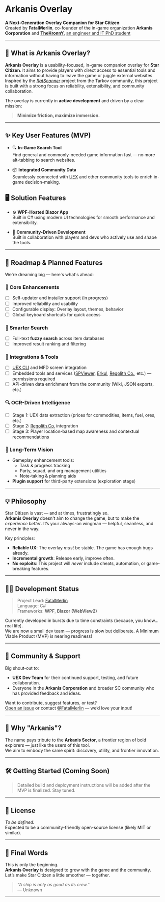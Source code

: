 # Arkanis Overlay

**A Next-Generation Overlay Companion for Star Citizen**  
Created by **FatalMerlin**, co-founder of the in-game organization **Arkanis Corporation**
and **[TheKronnY](https://discord.com/users/224580858432978944)**, [an engineer and IT PhD student](https://i.redd.it/dkrdm5jdb8ce1.jpeg)

---

## 🚀 What is Arkanis Overlay?

**Arkanis Overlay** is a usability-focused, in-game companion overlay for **Star Citizen**.
It aims to provide players with direct access to essential tools and information without having to leave the game or juggle external websites.
Inspired by the *[RatScanner](https://ratscanner.com/)* project from the Tarkov community, this project is built with a strong focus on reliability, extensibility, and community collaboration.

The overlay is currently in **active development** and driven by a clear mission:  
> **Minimize friction, maximize immersion.**

---

## ✨ Key User Features (MVP)

- 🔍 **In-Game Search Tool**  
  Find general and commonly-needed game information fast — no more alt-tabbing to search websites.

- 📦 **Integrated Community Data**  
  Seamlessly connected with [UEX](https://uexcorp.space) and other community tools to enrich in-game decision-making.

## 🖥️ Solution Features

- ⚙️ **WPF-Hosted Blazor App**  
  Built in C# using modern UI technologies for smooth performance and extensibility.

- 🧪 **Community-Driven Development**  
  Built in collaboration with players and devs who actively use and shape the tools.

---

## 🔮 Roadmap & Planned Features

We're dreaming big — here's what's ahead:

### 🧩 Core Enhancements
- [ ] Self-updater and installer support (in progress)
- [ ] Improved reliability and usability
- [ ] Configurable display: Overlay layout, themes, behavior
- [ ] Global keyboard shortcuts for quick access

### 🔎 Smarter Search
- [ ] Full-text **fuzzy search** across item databases
- [ ] Improved result ranking and filtering

### 🔗 Integrations & Tools
- [ ] [UEX CLI](https://github.com/UEXCorp/UEX-CLI) and MFD screen integration
- [ ] Embedded tools and services ([SPViewer](https://www.spviewer.eu/), [Erkul](https://www.erkul.games/), [Regolith Co.](https://regolith.rocks/), etc.) — permissions required
- [ ] API-driven data enrichment from the community (Wiki, JSON exports, etc.)

### 🔍 OCR-Driven Intelligence
- [ ] Stage 1: UEX data extraction (prices for commodities, items, fuel, ores, etc.)
- [ ] Stage 2: [Regolith Co.](https://regolith.rocks/) integration
- [ ] Stage 3: Player location-based map awareness and contextual recommendations

### 🧭 Long-Term Vision
- Gameplay enhancement tools:
  - Task & progress tracking
  - Party, squad, and org management utilities
  - Note-taking & planning aids
- **Plugin support** for third-party extensions (exploration stage)

---

## 💡 Philosophy

Star Citizen is vast — and at times, frustratingly so.  
**Arkanis Overlay** doesn't aim to change the game, but to make the *experience better*.
It’s your always-on wingman — helpful, seamless, and never in the way.

Key principles:
- **Reliable UX**: The overlay *must* be stable. The game has enough bugs already.
- **Incremental growth**: Release early, improve often.
- **No exploits**: This project will *never* include cheats, automation, or game-breaking features.

---

## 🧑‍💻 Development Status

> Project Lead: [FatalMerlin](https://github.com/FatalMerlin)  
> Language: C#  
> Frameworks: **WPF**, **Blazor (WebView2)**

Currently developed in bursts due to time constraints (because, you know… real life).  
We are now a small dev team — progress is slow but deliberate. A Minimum Viable Product (MVP) is nearing readiness!

---

## 🙌 Community & Support

Big shout-out to:
- **UEX Dev Team** for their continued support, testing, and future collaboration.
- Everyone in the **Arkanis Corporation** and broader SC community who has provided feedback and ideas.

Want to contribute, suggest features, or test?  
[Open an issue](https://github.com/ArkanisCorporation/ArkanisOverlay/issues) or contact [@FatalMerlin](https://github.com/FatalMerlin) — we’d love your input!

---

## 🧭 Why "Arkanis"?

The name pays tribute to the **Arkanis Sector**, a frontier region of bold explorers — just like the users of this tool.  
We aim to embody the same spirit: discovery, utility, and frontier innovation.

---

## 🛠️ Getting Started (Coming Soon)

> Detailed build and deployment instructions will be added after the MVP is finalized. Stay tuned.

---

## 📜 License

*To be defined.*  
Expected to be a community-friendly open-source license (likely MIT or similar).

---

## 🌌 Final Words

This is only the beginning.  
**Arkanis Overlay** is designed to grow with the game and the community.  
Let’s make Star Citizen a little smoother — together.

> *“A ship is only as good as its crew.”*  
> — Unknown

---

